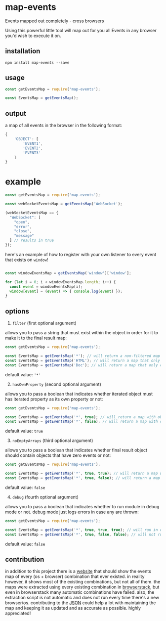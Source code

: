 # map-events

Events mapped out [completely](https://perimeterx.github.io/map-events-website/) - cross browsers

Using this powerful little tool will map out for you all Events in any browser you'd wish to execute it on.

## installation

`npm install map-events --save`

## usage

```javascript
const getEventsMap = require('map-events');

const EventsMap = getEventsMap();
```

## output

a map of all events in the browser in the following format:

```javascript
{
    'OBJECT': [
        'EVENT1',
        'EVENT2',
        'EVENT3'
    ]
}
```

# example

```javascript
const getEventsMap = require('map-events');

const webSocketEventsMap = getEventsMap('WebSocket');

(webSocketEventsMap == {
  "WebSocket": [
    "open",
    "error",
    "close",
    "message"
  ] // results in true
});
```

here's an example of how to register with your own listener to every event that exists on `window`!

```javascript

const windowEventsMap = getEventsMap('window')['window'];

for (let i = 0; i < windowEventsMap.length; i++) {
  const event = windowEventsMap[i];
  window[event] = (event) => { console.log(event) });
}
```

## options

1. `filter` (first optional argument)

allows you to pass a string that must exist within the object in order for it to make it to the final result map:

```javascript
const getEventsMap = require('map-events');

const EventsMap = getEventsMap('*'); // will return a non-filtered map
const EventsMap = getEventsMap('HTML'); // will return a map that only contains objects that contain the string 'HTML' (such as 'HTMLBodyElement')
const EventsMap = getEventsMap('Doc'); // will return a map that only contains objects that contain the string 'Doc' (such as 'Document')
```

default value: `'*'`

2. `hasOwnProperty` (second optional argument)

allows you to pass a boolean that indicates whether iterated object must has iterated property as its own property or not:

```javascript
const getEventsMap = require('map-events');

const EventsMap = getEventsMap('*', true); // will return a map with objects and  events properties that are the object's own properties
const EventsMap = getEventsMap('*', false); // will return a map with objects and  events properties - whether the properties are the object's own properties or not
```

default value: `true`

3. `noEmptyArrays` (third optional argument)

allows you to pass a boolean that indicates whether final result object should contain objects that have zero events or not:

```javascript
const getEventsMap = require('map-events');

const EventsMap = getEventsMap('*', true, true); // will return a map with objects and events properties only if the object even has any events
const EventsMap = getEventsMap('*', true, false); // will return a map with objects and events properties whether the object has any events or not
```

default value: `false`

4. `debug` (fourth optional argument)

allows you to pass a boolean that indicates whether to run module in debug mode or not. debug mode just logs errors in case any are thrown:

```javascript
const getEventsMap = require('map-events');

const EventsMap = getEventsMap('*', true, true, true); // will run in debug mode
const EventsMap = getEventsMap('*', true, false, false); // will not run in debug mode
```

default value: `false`

## contribution

in addition to this project there is a [website](https://perimeterx.github.io/map-events-website/) that
should show the events map of every (os + browser) combination that ever existed.
in reality however, it shows most of the existing combinations, but not all of them.
the maps were extracted using every existing combination in [browserstack](https://browserstack.com), but even
in browserstack many automatic combinations have failed.
also, the extraction script is not automatic and does not run every
time there's a new browser/os.
contributing to the [JSON](https://github.com/perimeterx/map-events-website/blob/master/data.json) could help a lot with maintaining the map and keeping it as updated and as accurate as possible.
highly appreciated!
